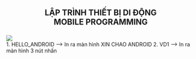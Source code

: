 <!-- TIÊU ĐỀ -->
<h2 align="center">
    LẬP TRÌNH THIẾT BỊ DI ĐỘNG <br>
    MOBILE PROGRAMMING
</h2>

###

<div>
    <img src="https://i.pinimg.com/originals/a2/8f/77/a28f772a32ee02e57cba285606fb4d6e.gif"></img>
</div>
1. HELLO_ANDROID --> In ra màn hình XIN CHAO ANDROID
2. VD1 --> In ra màn hình 3 nút nhấn
